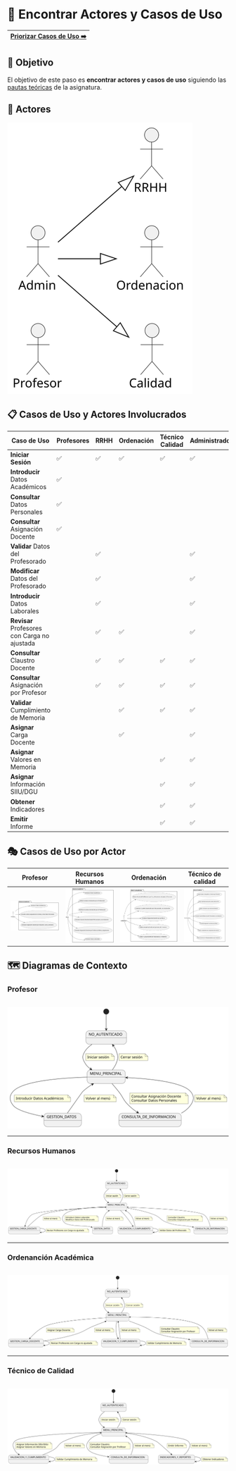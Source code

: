 # 📝 Encontrar Actores y Casos de Uso

[Priorizar Casos de Uso ➡️](PriorizarCasosDeUso.md) |
|--:|

## 🎯 **Objetivo**

El objetivo de este paso es **encontrar actores y casos de uso** siguiendo las [pautas teóricas](https://github.com/mmasias/IdSw1/blob/main/temario/contenidos/CdU.eAyCdU.md#c%C3%B3mo) de la asignatura.

## 👥 **Actores**  

![DiagramaDeActores](/images/modelosUML/CdU/Individuales/Actores.svg) 

 
 

## 📋 **Casos de Uso y Actores Involucrados**

| Caso de Uso                                  | Profesores | RRHH | Ordenación | Técnico Calidad | Administrador | 
|----------------------------------------------|------------|------|------------|-----------------|---------------|
| **Iniciar Sesión**                           | ✅         | ✅  | ✅         | ✅              | ✅           |
| **Introducir** Datos Académicos              | ✅         |      |            |                 |               | 
| **Consultar** Datos Personales               | ✅         |      |            |                 |               |
| **Consultar** Asignación Docente             | ✅         |      |            |                 |               | 
| **Validar** Datos del Profesorado            |            | ✅   |            |                 | ✅            |
| **Modificar** Datos del Profesorado          |            | ✅   |            |                 | ✅            | 
| **Introducir** Datos Laborales               |            | ✅   |            |                 | ✅            | 
| **Revisar** Profesores con Carga no ajustada |            | ✅   | ✅         |                 | ✅           | 
| **Consultar** Claustro Docente               |            | ✅   | ✅         | ✅              | ✅           | 
| **Consultar** Asignación por Profesor        |            | ✅   | ✅         | ✅              | ✅           | 
| **Validar** Cumplimiento de Memoria          |            |      | ✅         | ✅              | ✅           | 
| **Asignar** Carga Docente                    |            |      | ✅         |                 | ✅            | 
| **Asignar** Valores en Memoria               |            |      |            | ✅              | ✅            | 
| **Asignar** Información SIIU/DGU             |            |      |            | ✅              | ✅            | 
| **Obtener** Indicadores                      |            |      |            | ✅              | ✅            | 
| **Emitir** Informe                           |            |      |            | ✅              | ✅            | 

## 🎭 Casos de Uso por Actor

| Profesor | Recursos Humanos | Ordenación | Técnico de calidad |
|----------|------------------|------------|--------------------|
| ![Diagrama Profesor](/images/modelosUML/CdU/EstructurarCasosDeUso/profesor.svg) | ![Diagrama Recursos Humanos](/images/modelosUML/CdU/EstructurarCasosDeUso/RRHH.svg) | ![Diagrama Ordenacion](/images/modelosUML/CdU/EstructurarCasosDeUso/Ordenacion.svg) | ![Diagrama Tecnico de Calidad](/images/modelosUML/CdU/EstructurarCasosDeUso/TecnicoCalidad.svg) |

## 🗺️ **Diagramas de Contexto**

### Profesor

||
|-:|
![](/images/modelosUML/CdU/DiagramaDeContexto/Profesor.svg)

---

### Recursos Humanos

||
|-:|
![](/images/modelosUML/CdU/DiagramaDeContexto/RRHH.svg)

---

### Ordenanción Académica

||
|-:|
![](/images/modelosUML/CdU/DiagramaDeContexto/Ordenacion.svg)

---

### Técnico de Calidad

||
|-:|
![](/images/modelosUML/CdU/DiagramaDeContexto/TecnicoCalidad.svg)